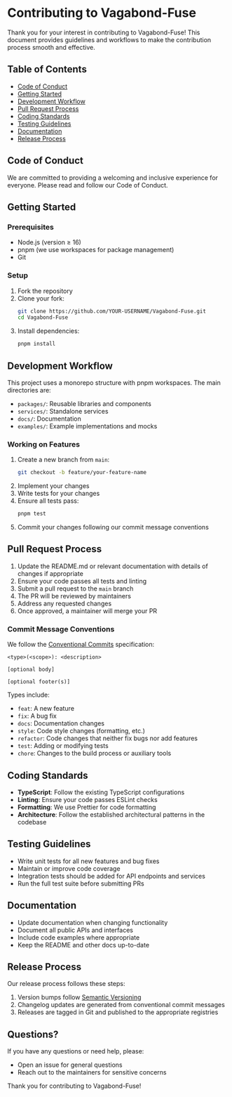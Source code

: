 # Contributing to Vagabond-Fuse

Thank you for your interest in contributing to Vagabond-Fuse! This document provides guidelines and workflows to make the contribution process smooth and effective.

## Table of Contents

- [Code of Conduct](#code-of-conduct)
- [Getting Started](#getting-started)
- [Development Workflow](#development-workflow)
- [Pull Request Process](#pull-request-process)
- [Coding Standards](#coding-standards)
- [Testing Guidelines](#testing-guidelines)
- [Documentation](#documentation)
- [Release Process](#release-process)

## Code of Conduct

We are committed to providing a welcoming and inclusive experience for everyone. Please read and follow our Code of Conduct.

## Getting Started

### Prerequisites

- Node.js (version ≥ 16)
- pnpm (we use workspaces for package management)
- Git

### Setup

1. Fork the repository
2. Clone your fork:
   ```bash
   git clone https://github.com/YOUR-USERNAME/Vagabond-Fuse.git
   cd Vagabond-Fuse
   ```
3. Install dependencies:
   ```bash
   pnpm install
   ```

## Development Workflow

This project uses a monorepo structure with pnpm workspaces. The main directories are:

- `packages/`: Reusable libraries and components
- `services/`: Standalone services
- `docs/`: Documentation
- `examples/`: Example implementations and mocks

### Working on Features

1. Create a new branch from `main`:
   ```bash
   git checkout -b feature/your-feature-name
   ```
2. Implement your changes
3. Write tests for your changes
4. Ensure all tests pass:
   ```bash
   pnpm test
   ```
5. Commit your changes following our commit message conventions

## Pull Request Process

1. Update the README.md or relevant documentation with details of changes if appropriate
2. Ensure your code passes all tests and linting
3. Submit a pull request to the `main` branch
4. The PR will be reviewed by maintainers
5. Address any requested changes
6. Once approved, a maintainer will merge your PR

### Commit Message Conventions

We follow the [Conventional Commits](https://www.conventionalcommits.org/) specification:

```
<type>(<scope>): <description>

[optional body]

[optional footer(s)]
```

Types include:

- `feat`: A new feature
- `fix`: A bug fix
- `docs`: Documentation changes
- `style`: Code style changes (formatting, etc.)
- `refactor`: Code changes that neither fix bugs nor add features
- `test`: Adding or modifying tests
- `chore`: Changes to the build process or auxiliary tools

## Coding Standards

- **TypeScript**: Follow the existing TypeScript configurations
- **Linting**: Ensure your code passes ESLint checks
- **Formatting**: We use Prettier for code formatting
- **Architecture**: Follow the established architectural patterns in the codebase

## Testing Guidelines

- Write unit tests for all new features and bug fixes
- Maintain or improve code coverage
- Integration tests should be added for API endpoints and services
- Run the full test suite before submitting PRs

## Documentation

- Update documentation when changing functionality
- Document all public APIs and interfaces
- Include code examples where appropriate
- Keep the README and other docs up-to-date

## Release Process

Our release process follows these steps:

1. Version bumps follow [Semantic Versioning](https://semver.org/)
2. Changelog updates are generated from conventional commit messages
3. Releases are tagged in Git and published to the appropriate registries

## Questions?

If you have any questions or need help, please:

- Open an issue for general questions
- Reach out to the maintainers for sensitive concerns

Thank you for contributing to Vagabond-Fuse!
